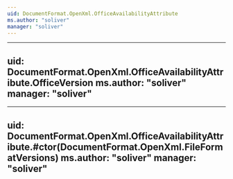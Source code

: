 ```yaml
---
uid: DocumentFormat.OpenXml.OfficeAvailabilityAttribute
ms.author: "soliver"
manager: "soliver"
---
```


---
uid: DocumentFormat.OpenXml.OfficeAvailabilityAttribute.OfficeVersion
ms.author: "soliver"
manager: "soliver"
---

---
uid: DocumentFormat.OpenXml.OfficeAvailabilityAttribute.#ctor(DocumentFormat.OpenXml.FileFormatVersions)
ms.author: "soliver"
manager: "soliver"
---
